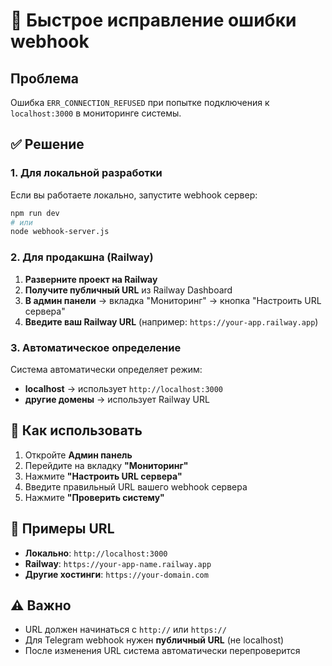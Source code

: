 # 🚀 Быстрое исправление ошибки webhook

## Проблема
Ошибка `ERR_CONNECTION_REFUSED` при попытке подключения к `localhost:3000` в мониторинге системы.

## ✅ Решение

### 1. Для локальной разработки
Если вы работаете локально, запустите webhook сервер:
```bash
npm run dev
# или
node webhook-server.js
```

### 2. Для продакшна (Railway)
1. **Разверните проект на Railway**
2. **Получите публичный URL** из Railway Dashboard
3. **В админ панели** → вкладка "Мониторинг" → кнопка "Настроить URL сервера"
4. **Введите ваш Railway URL** (например: `https://your-app.railway.app`)

### 3. Автоматическое определение
Система автоматически определяет режим:
- **localhost** → использует `http://localhost:3000`
- **другие домены** → использует Railway URL

## 🔧 Как использовать

1. Откройте **Админ панель**
2. Перейдите на вкладку **"Мониторинг"**
3. Нажмите **"Настроить URL сервера"**
4. Введите правильный URL вашего webhook сервера
5. Нажмите **"Проверить систему"**

## 📝 Примеры URL

- **Локально**: `http://localhost:3000`
- **Railway**: `https://your-app-name.railway.app`
- **Другие хостинги**: `https://your-domain.com`

## ⚠️ Важно

- URL должен начинаться с `http://` или `https://`
- Для Telegram webhook нужен **публичный URL** (не localhost)
- После изменения URL система автоматически перепроверится
